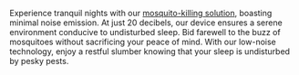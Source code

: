 Experience tranquil nights with our [mosquito-killing solution](https://galtville.com/), boasting minimal noise emission. At just 20 decibels, our device ensures a serene environment conducive to undisturbed sleep. Bid farewell to the buzz of mosquitoes without sacrificing your peace of mind. With our low-noise technology, enjoy a restful slumber knowing that your sleep is undisturbed by pesky pests.
